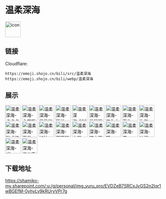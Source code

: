 # 温柔深海
<img src="https://emoji.shojo.cn/bili/src/温柔深海/icon.png" width="50" height="50" alt="icon">

## 链接
Cloudflare:
```
https://emoji.shojo.cn/bili/src/温柔深海
https://emoji.shojo.cn/bili/webp/温柔深海
```
## 展示
<img src="https://emoji.shojo.cn/bili/src/温柔深海/温柔深海-点点点.png" width="50" height="50" alt="温柔深海-点点点">
<img src="https://emoji.shojo.cn/bili/src/温柔深海/温柔深海-心花怒放.png" width="50" height="50" alt="温柔深海-心花怒放">
<img src="https://emoji.shojo.cn/bili/src/温柔深海/温柔深海-呆呆鲨.png" width="50" height="50" alt="温柔深海-呆呆鲨">
<img src="https://emoji.shojo.cn/bili/src/温柔深海/温柔深海-睡觉.png" width="50" height="50" alt="温柔深海-睡觉">
<img src="https://emoji.shojo.cn/bili/src/温柔深海/温柔深海-2023.png" width="50" height="50" alt="温柔深海-2023">
<img src="https://emoji.shojo.cn/bili/src/温柔深海/温柔深海-星星眼.png" width="50" height="50" alt="温柔深海-星星眼">
<img src="https://emoji.shojo.cn/bili/src/温柔深海/温柔深海-工作中.png" width="50" height="50" alt="温柔深海-工作中">
<img src="https://emoji.shojo.cn/bili/src/温柔深海/温柔深海-石化.png" width="50" height="50" alt="温柔深海-石化">
<img src="https://emoji.shojo.cn/bili/src/温柔深海/温柔深海-生气.png" width="50" height="50" alt="温柔深海-生气">
<img src="https://emoji.shojo.cn/bili/src/温柔深海/温柔深海-酸成柠檬.png" width="50" height="50" alt="温柔深海-酸成柠檬">
<img src="https://emoji.shojo.cn/bili/src/温柔深海/温柔深海-面具.png" width="50" height="50" alt="温柔深海-面具">
<img src="https://emoji.shojo.cn/bili/src/温柔深海/温柔深海-加油.png" width="50" height="50" alt="温柔深海-加油">
<img src="https://emoji.shojo.cn/bili/src/温柔深海/温柔深海-不理解.png" width="50" height="50" alt="温柔深海-不理解">
<img src="https://emoji.shojo.cn/bili/src/温柔深海/温柔深海-大哭.png" width="50" height="50" alt="温柔深海-大哭">
<img src="https://emoji.shojo.cn/bili/src/温柔深海/温柔深海-暗中观察.png" width="50" height="50" alt="温柔深海-暗中观察">
<img src="https://emoji.shojo.cn/bili/src/温柔深海/温柔深海-吓.png" width="50" height="50" alt="温柔深海-吓">
<img src="https://emoji.shojo.cn/bili/src/温柔深海/温柔深海-晕.png" width="50" height="50" alt="温柔深海-晕">
<img src="https://emoji.shojo.cn/bili/src/温柔深海/温柔深海-冰棍.png" width="50" height="50" alt="温柔深海-冰棍">
<img src="https://emoji.shojo.cn/bili/src/温柔深海/温柔深海-ok.png" width="50" height="50" alt="温柔深海-ok">
<img src="https://emoji.shojo.cn/bili/src/温柔深海/温柔深海-指出真相.png" width="50" height="50" alt="温柔深海-指出真相">

## 下载地址

https://shamiko-my.sharepoint.com/:u:/g/personal/img_yuru_pro/EVDZeB7SRCxJvGS2n2lqr1wBGEfM-0yhyLy9kRUryVPr7g